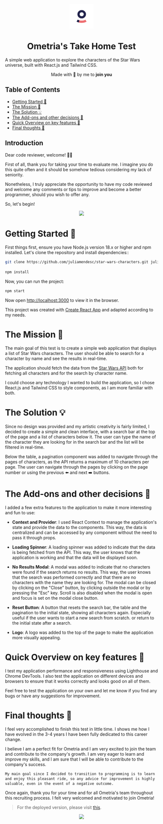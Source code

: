 <p align="center"><img src="https://github.com/juliamendesc/star-wars-characters/blob/main/.github/logo.png?raw=true" width="80" alt="Ometria's Logo" /></p>
<h1 align="center">Ometria's Take Home Test</h1>
A simple web application to explore the characters of the Star Wars universe, built with React.js and Tailwind CSS.

<p align="center">Made with 💜 by me to <b>join you</b></p>

## Table of Contents
- [Getting Started 🚀](#getting-started-)
- [The Mission 🎯](#the-mission-)
- [The Solution 💡](#the-solution-)
- [The Add-ons and other decisions 🤯](#the-add-ons-and-other-decisions-)
- [Quick Overview on key features 📝](#quick-overview-on-key-features-)
- [Final thoughts 💭](#final-thoughts-)

## Introduction

Dear code reviewer, welcome! 🥳🥳

First of all, thank you for taking your time to evaluate me. I imagine you do this quite often and it should be somehow tedious considering my lack of seniority.

Nonetheless, I truly appreciate the opportunity to have my code reviewed and welcome any comments or tips to improve and become a better programmer, should you wish to offer any.

So, let's begin!

<p align="center">
<img src=https://media.giphy.com/media/3BUYbmXltgQ4zu0Tv5/giphy.gif />
</p>

# Getting Started 🚀

First things first, ensure you have Node.js version 18.x or higher and npm installed. Let's clone the repository and install dependencies::

```bash
git clone https://github.com/juliamendesc/star-wars-characters.git juliamendesc-star-wars-characters && cd juliamendesc-star-wars-characters

npm install
```
Now, you can run the project:

```bash
npm start
```

Now open [http://localhost:3000](http://localhost:3000) to view it in the browser.

This project was created with [Create React App](https://github.com/facebook/create-react-app) and adapted according to my needs.

# The Mission 🎯

The main goal of this test is to create a simple web application that displays a list of Star Wars characters. The user should be able to search for a character by name and see the results in real-time.

The application should fetch the data from the [Star Wars API](https://swapi.dev/) both for fetching all characters and for the search by character name.

I could choose any technology I wanted to build the application, so I chose React.js and Tailwind CSS to style components, as I am more familiar with both.

# The Solution 💡

Since no design was provided and my artistic creativity is fairly limited, I decided to create a simple and clean interface, with a search bar at the top of the page and a list of characters below it. The user can type the name of the character they are looking for in the search bar and the list will be filtered in real-time.

Below the table, a pagination component was added to navigate through the pages of characters, as the API returns a maximum of 10 characters per page. The user can navigate through the pages by clicking on the page number or using the previous ⬅️ and next ➡️ buttons.

# The Add-ons and other decisions 🤯

I added a few extra features to the application to make it more interesting and fun to use:

- **Context and Provider**: I used React Context to manage the application's state and provide the data to the components. This way, the data is centralized and can be accessed by any component without the need to pass it through props.

- **Loading Spinner**: A loading spinner was added to indicate that the data is being fetched from the API. This way, the user knows that the application is working and that the data will be displayed soon.

- **No Results Modal**: A modal was added to indicate that no characters were found if the search returns no results. This way, the user knows that the search was performed correctly and that there are no characters with the name they are looking for. The modal can be closed by clicking on the "Close" button, by clicking outside the modal or by pressing the "Esc" key. Scroll is also disabled when the modal is open and focus is set on the modal close button.

- **Reset Button**: A button that resets the search bar, the table and the pagination to the initial state, showing all characters again. Especially useful if the user wants to start a new search from scratch. or return to the initial state after a search.

- **Logo**: A logo was added to the top of the page to make the application more visually appealing.

# Quick Overview on key features 📝

I test my application performance and responsiveness using Lighthouse and Chrome DevTools. I also test the application on different devices and browsers to ensure that it works correctly and looks good on all of them.

Feel free to test the application on your own and let me know if you find any bugs or have any suggestions for improvement.

# Final thoughts 💭

I feel very accomplished to finish this test in little time. I shows me how I have evolved in the 3-4 years I have been fully dedicated to this career change.

I believe I am a perfect fit for Ometria and I am very excited to join the team and contribute to the company's growth. I am very eager to learn and improve my skills, and I am sure that I will be able to contribute to the company's success.

```
My main goal since I decided to transition to programming is to learn and enjoy this pleasant ride, so any advice for improvement is highly valuable, even in the event of a negative outcome.
```

Once again, thank you for your time and for all Ometria's team throughout this recruiting process. I felt very welcomed and motivated to join Ometria!

> For the deployed version, please visit [this]().

<p align="center">
<img src=https://media.giphy.com/media/3oz8xAFtqoOUUrsh7W/giphy.gif />
</p>
